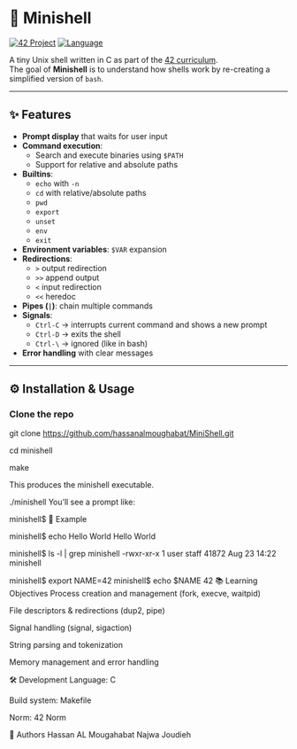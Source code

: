 # 🐚 Minishell

[![42 Project](https://img.shields.io/badge/42-Project-blue)](https://42.fr/)
[![Language](https://img.shields.io/badge/language-C-orange.svg)](https://en.wikipedia.org/wiki/C_(programming_language))

A tiny Unix shell written in C as part of the [42 curriculum](https://42.fr/).  
The goal of **Minishell** is to understand how shells work by re-creating a simplified version of `bash`.

---

## ✨ Features

- **Prompt display** that waits for user input
- **Command execution**:
  - Search and execute binaries using `$PATH`
  - Support for relative and absolute paths
- **Builtins**:
  - `echo` with `-n`
  - `cd` with relative/absolute paths
  - `pwd`
  - `export`
  - `unset`
  - `env`
  - `exit`
- **Environment variables**: `$VAR` expansion
- **Redirections**:
  - `>` output redirection
  - `>>` append output
  - `<` input redirection
  - `<<` heredoc
- **Pipes (`|`)**: chain multiple commands
- **Signals**:
  - `Ctrl-C` → interrupts current command and shows a new prompt
  - `Ctrl-D` → exits the shell
  - `Ctrl-\` → ignored (like in bash)
- **Error handling** with clear messages

---

## ⚙️ Installation & Usage

### Clone the repo
git clone https://github.com/hassanalmoughabat/MiniShell.git


cd minishell

make

This produces the minishell executable.

./minishell
You’ll see a prompt like:

minishell$ 
📝 Example

minishell$ echo Hello World
Hello World

minishell$ ls -l | grep minishell
-rwxr-xr-x  1 user  staff  41872 Aug 23 14:22 minishell

minishell$ export NAME=42
minishell$ echo $NAME
42
📚 Learning Objectives
Process creation and management (fork, execve, waitpid)

File descriptors & redirections (dup2, pipe)

Signal handling (signal, sigaction)

String parsing and tokenization

Memory management and error handling

🛠️ Development
Language: C

Build system: Makefile

Norm: 42 Norm

👤 Authors
Hassan AL Mougahabat
Najwa Joudieh



